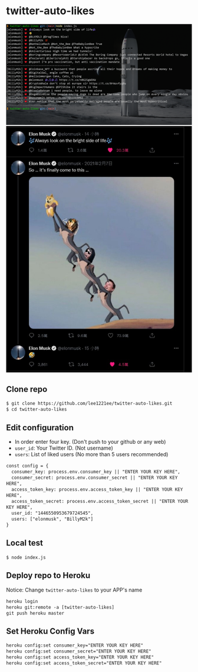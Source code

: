 # twitter-auto-likes

![screenshot](./images/screenshot.png)
![screenshot](./images/twitter.jpg)

## Clone repo
```
$ git clone https://github.com/lee1221ee/twitter-auto-likes.git
$ cd twitter-auto-likes
```

## Edit configuration
+ In order enter four key. (Don't push to your github or any web)
+ `user_id`: Your Twitter ID. (Not username)
+ `users`: List of liked users (No more than 5 users recommended)
```
const config = {
  consumer_key: process.env.consumer_key || "ENTER YOUR KEY HERE",
  consumer_secret: process.env.consumer_secret || "ENTER YOUR KEY HERE",
  access_token_key: process.env.access_token_key || "ENTER YOUR KEY HERE",
  access_token_secret: process.env.access_token_secret || "ENTER YOUR KEY HERE",
  user_id: "1446550953679724545",
  users: ["elonmusk", "BillyM2k"]
}
```

## Local test
```
$ node index.js
```

## Deploy repo to Heroku
Notice: Change `twitter-auto-likes` to your APP's name
```
heroku login
heroku git:remote -a [twitter-auto-likes]
git push heroku master
```

## Set Heroku Config Vars
```
heroku config:set consumer_key="ENTER YOUR KEY HERE"
heroku config:set consumer_secret="ENTER YOUR KEY HERE"
heroku config:set access_token_key="ENTER YOUR KEY HERE"
heroku config:set access_token_secret="ENTER YOUR KEY HERE"
```
